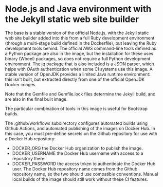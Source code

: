 # Node.js and Java environment with the Jekyll static web site builder

The base is a stable version of the official Node.js, with the Jekyll static
web site builder added into this from a full Ruby development environment
(through a multi-stage build defined in the Dockerfile), but leaving the Ruby
development tools behind. The official AWS command-line tools defined as a
Python package are also in the image, but the installation for these uses
binary (Wheel) packages, so does not require a full Python development
environment. The jq package that is also included is a JSON parser, which helps
with OAuth authentication when some CI systems use this image. A stable
version of OpenJDK provides a limited Java runtime environment: this isn't
built, but extracted directly from one of the official OpenJDK Docker images.

Note that the Gemfile and Gemfile.lock files determine the Jekyll build, and
are also in the final built image.

The particular combination of tools in this image is useful for Bootstrap
builds.

The .github/workflows subdirectory configures automated builds using Github
Actions, and automated publishing of the images on Docker Hub. In this case,
you must pre-define secrets on the Github repository for use with a Docker Hub
repository:
- DOCKER_ORG the Docker Hub organization to publish the image.
- DOCKER_USERNAME the Docker Hub username with access to a repository there.
- DOCKER_PASSWORD the access token to authenticate the Docker Hub user.
The Docker Hub repository name comes from the Github repository name, so the
two should use compatible conventions. Manual local builds of the image should
still work without these CI features.
